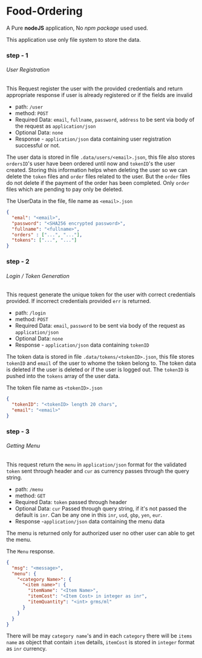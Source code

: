 # Food-Ordering
A Pure **nodeJS** application, No _npm package_ used used.

This application use only file system to store the data.

### step - 1
###### User Registration
This Request register the user with the provided credentials and return appropriate response if user is already registered or if the fields are invalid

- path: `/user`
- method: `POST`
- Required Data: `email`, `fullname`, `password`, `address` to be sent via body of the request as `application/json`
- Optional Data: `none`
- Response - `application/json` data containing user  registration successful or not.

The user data is stored in file `.data/users/<email>.json`, this file also stores `ordersID`'s user have been ordered until now and `tokenID`'s the user created. 
Storing this information helps when deleting the user so we can delete the `token` files and `order` files related to the user. 
But the `order` files do not delete if the payment of the order has been completed. Only `order` files which are pending to pay only be deleted.

The UserData in the file, file name as `<email>.json`
```json
{
  "emal": "<email>",
  "password": "<SHA256 encrypted password>",
  "fullname": "<fullname>",
  "orders" : ["...", "..."],
  "tokens": ["...", "..."]
}
``` 

### step - 2
###### Login / Token Generation

This request generate the unique token for the user with correct credentials provided. If incorrect credentials provided `err` is returned.

- path: `/login`
- method: `POST`
- Required Data: `email`, `password` to be sent via body of the request as `application/json`
- Optional Data: `none`
- Response - `application/json` data containing `tokenID`

The token data is stored in file `.data/tokens/<tokenID>.json`, this file stores `tokenID` and `email` of the user to whome the token belong to.
The token data is deleted if the user is deleted or if the user is logged out. The `tokenID` is pushed into the `tokens` array of the user data.


The token file name as `<tokenID>.json`
```json
{
  "tokenID": "<tokenID> length 20 chars",
  "email": "<email>"
}
```

### step - 3
###### Getting Menu
This request return the `menu` in `application/json` format for the validated `token` sent through header and `cur` as currency passes through the query string.

- path: `/menu`
- method: `GET`
- Required Data: `token` passed through header
- Optional Data: `cur` Passed through query string, if it's not passed the default is `inr`. Can be any one in this `inr`, `usd`, `gbp`, `yen`, `eur`.
- Response -`application/json` data containing the menu data

The menu is returned only for authorized user no other user can able to get the menu. 

The `Menu` response.
```json
{
  "msg": "<message>",
  "menu": {
    "<category Name>": {
      "<item name>": {
        "itemName": "<Item Name>",
        "itemCost": "<Item Cost> in integer as inr",
        "itemQuantity": "<int> grms/ml"
      }
    }
  }
}
```
There will be may `category name`'s and in each `category` there will be `items name` as object that contain `item` details, `itemCost` is stored in `integer` format as `inr` currency. 

